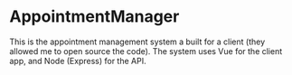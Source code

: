 # AppointmentManager
This is the appointment management system a built for a client (they allowed me to open source the code).
The system uses Vue for the client app, and Node (Express) for the API.
